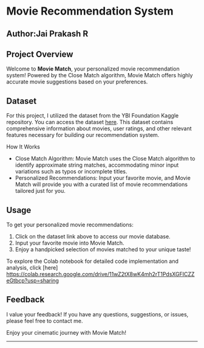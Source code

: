 # Movie Recommendation System

## Author:Jai Prakash R

## Project Overview

Welcome to **Movie Match**, your personalized movie recommendation system! Powered by the Close Match algorithm, Movie Match offers highly accurate movie suggestions based on your preferences.

## Dataset

For this project, I utilized the dataset from the YBI Foundation Kaggle repository. You can access the dataset [here](https://github.com/YBIFoundation/Dataset/raw/main/Customer%20Purchase.csv). This dataset contains comprehensive information about movies, user ratings, and other relevant features necessary for building our recommendation system.

How It Works

- Close Match Algorithm: Movie Match uses the Close Match algorithm to identify approximate string matches, accommodating minor input variations such as typos or incomplete titles.
- Personalized Recommendations: Input your favorite movie, and Movie Match will provide you with a curated list of movie recommendations tailored just for you.

## Usage

To get your personalized movie recommendations:
1. Click on the dataset link above to access our movie database.
2. Input your favorite movie into Movie Match.
3. Enjoy a handpicked selection of movies matched to your unique taste!

To explore the Colab notebook for detailed code implementation and analysis, click [here] https://colab.research.google.com/drive/11wZ2tX8wK4mh2rT1PdsXGFICZZeGtbcp?usp=sharing

## Feedback

I value your feedback! If you have any questions, suggestions, or issues, please feel free to contact me.

Enjoy your cinematic journey with Movie Match!

----
